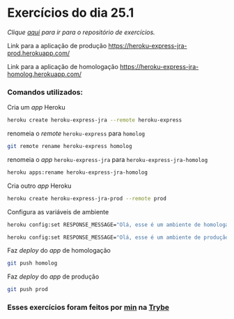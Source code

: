 # Exercícios do dia 25.1
_Clique [aqui](https://github.com/Jonathan-R-Andrade/trybe-exercicios/tree/main/modulo-03-desenvolvimento-back-end/secao-07-deployment/dia-01-infraestrutura-deploy-com-heroku) para ir para o repositório de exercícios._

Link para a aplicação de produção https://heroku-express-jra-prod.herokuapp.com/

Link para a aplicação de homologação https://heroku-express-jra-homolog.herokuapp.com/

### Comandos utilizados:

Cria um _app_ Heroku
```bash
heroku create heroku-express-jra --remote heroku-express
```

renomeia o _remote_ `heroku-express` para `homolog`
```bash
git remote rename heroku-express homolog
```

renomeia o _app_ `heroku-express-jra` para `heroku-express-jra-homolog`
```bash
heroku apps:rename heroku-express-jra-homolog
```

Cria outro _app_ Heroku
```bash
heroku create heroku-express-jra-prod --remote prod
```

Configura as variáveis de ambiente
```bash
heroku config:set RESPONSE_MESSAGE="Olá, esse é um ambiente de homologação\!" --app heroku-express-jra-homolog
```
```bash
heroku config:set RESPONSE_MESSAGE="Olá, esse é um ambiente de produção\!" --app heroku-express-jra-prod
```

Faz _deploy_ do _app_ de homologação
```bash
git push homolog
```

Faz _deploy_ do _app_ de produção
```bash
git push prod
```

### Esses exercícios foram feitos por [min](https://www.linkedin.com/in/jonathan-r-andrade/) na [Trybe](https://www.betrybe.com/)

